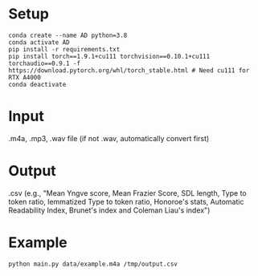 # Setup

```
conda create --name AD python=3.8
conda activate AD
pip install -r requirements.txt
pip install torch==1.9.1+cu111 torchvision==0.10.1+cu111 torchaudio==0.9.1 -f https://download.pytorch.org/whl/torch_stable.html # Need cu111 for RTX A4000  
conda deactivate
```

# Input

.m4a, .mp3, .wav file (if not .wav, automatically convert first)


# Output

.csv (e.g., "Mean Yngve score,	Mean Frazier Score,	SDL length,	Type to token ratio, lemmatized	Type to token ratio,	Honoroe's stats,	Automatic Readability Index,	Brunet's index and Coleman Liau's index")


# Example

```
python main.py data/example.m4a /tmp/output.csv
```
